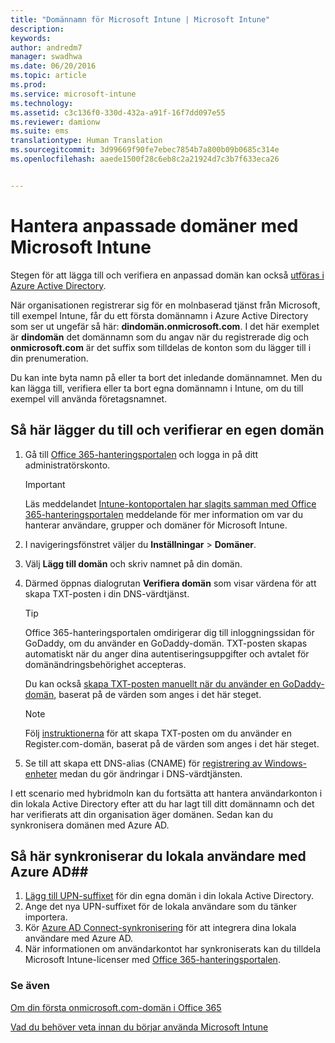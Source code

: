 ```yaml
---
title: "Domännamn för Microsoft Intune | Microsoft Intune"
description: 
keywords: 
author: andredm7
manager: swadhwa
ms.date: 06/20/2016
ms.topic: article
ms.prod: 
ms.service: microsoft-intune
ms.technology: 
ms.assetid: c3c136f0-330d-432a-a91f-16f7dd097e55
ms.reviewer: damionw
ms.suite: ems
translationtype: Human Translation
ms.sourcegitcommit: 3d99669f90fe7ebec7854b7a800b09b0685c314e
ms.openlocfilehash: aaede1500f28c6eb8c2a21924d7c3b7f633eca26


---
```




# Hantera anpassade domäner med Microsoft Intune

Stegen för att lägga till och verifiera en anpassad domän kan också [utföras i Azure Active Directory](https://azure.microsoft.com/en-us/documentation/articles/active-directory-add-domain/).

När organisationen registrerar sig för en molnbaserad tjänst från Microsoft, till exempel Intune, får du ett första domännamn i Azure Active Directory som ser ut ungefär så här: **dindomän.onmicrosoft.com**. I det här exemplet är **dindomän** det domännamn som du angav när du registrerade dig och **onmicrosoft.com** är det suffix som tilldelas de konton som du lägger till i din prenumeration.

Du kan inte byta namn på eller ta bort det inledande domännamnet. Men du kan lägga till, verifiera eller ta bort egna domännamn i Intune, om du till exempel vill använda företagsnamnet.

## Så här lägger du till och verifierar en egen domän 

1. Gå till [Office 365-hanteringsportalen](https://portal.office.com/Admin/Default.aspx) och logga in på ditt administratörskonto.
    > [!IMPORTANT]
    > Läs meddelandet     [Intune-kontoportalen har slagits samman med Office 365-hanteringsportalen](https://docs.microsoft.com/en-us/intune/deploy-use/account-portal-merged-with-Office-365) meddelande för mer information om var du hanterar användare, grupper och domäner för Microsoft Intune.
2. I navigeringsfönstret väljer du **Inställningar** &gt; **Domäner**.
3. Välj **Lägg till domän** och skriv namnet på din domän.
4. Därmed öppnas dialogrutan **Verifiera domän** som visar värdena för att skapa TXT-posten i din DNS-värdtjänst.
    > [!TIP]
    > Office 365-hanteringsportalen omdirigerar dig till inloggningssidan för GoDaddy, om du använder en GoDaddy-domän. TXT-posten skapas automatiskt när du anger dina autentiseringsuppgifter och avtalet för domänändringsbehörighet accepteras.
    > 
    > Du kan också [skapa TXT-posten manuellt när du använder en GoDaddy-domän](https://support.office.com/en-us/article/Create-DNS-records-at-GoDaddy-for-Office-365-f40a9185-b6d5-4a80-bb31-aa3bb0cab48a?ui=en-US&rs=en-US&ad=US), baserat på de värden som anges i det här steget.

    > [!NOTE]
    > Följ [instruktionerna](https://support.office.com/en-us/article/Create-DNS-records-at-Register-com-for-Office-365-55bd8c38-3316-48ae-a368-4959b2c1684e?ui=en-US&rs=en-US&ad=US#BKMK_verify) för att skapa TXT-posten om du använder en Register.com-domän, baserat på de värden som anges i det här steget.

5. Se till att skapa ett DNS-alias (CNAME) för [registrering av Windows-enheter](https://docs.microsoft.com/en-us/intune/deploy-use/set-up-windows-phone-management-with-microsoft-intune) medan du gör ändringar i DNS-värdtjänsten.

I ett scenario med hybridmoln kan du fortsätta att hantera användarkonton i din lokala Active Directory efter att du har lagt till ditt domännamn och det har verifierats att din organisation äger domänen. Sedan kan du synkronisera domänen med Azure AD.

## Så här synkroniserar du lokala användare med Azure AD##

1. [Lägg till UPN-suffixet](https://technet.microsoft.com/en-us/library/cc772007.aspx) för din egna domän i din lokala Active Directory.
2. Ange det nya UPN-suffixet för de lokala användare som du tänker importera.
3. Kör [Azure AD Connect-synkronisering](https://azure.microsoft.com/en-us/documentation/articles/active-directory-aadconnect/) för att integrera dina lokala användare med Azure AD.
4. När informationen om användarkontot har synkroniserats kan du tilldela Microsoft Intune-licenser med [Office 365-hanteringsportalen](https://portal.office.com/Admin/Default.aspx).

### Se även

[Om din första onmicrosoft.com-domän i Office 365](https://support.office.com/en-us/article/About-your-initial-onmicrosoft-com-domain-in-Office-365-B9FC3018-8844-43F3-8DB1-1B3A8E9CFD5A?ui=en-US&rs=en-US&ad=US)

[Vad du behöver veta innan du börjar använda Microsoft Intune](what-to-know-before-you-start-microsoft-intune.md)



<!--HONumber=Jun16_HO5-->


